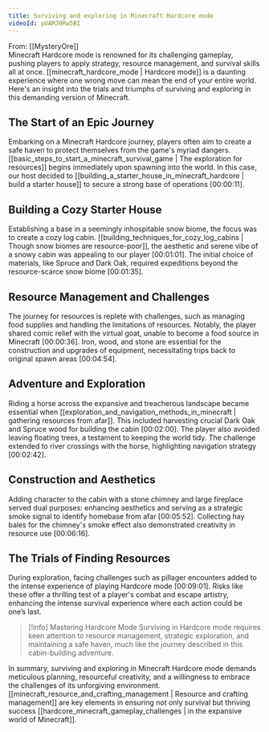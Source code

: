 ```yaml
---
title: Surviving and exploring in Minecraft Hardcore mode
videoId: pUAMJ0Rw5BI
---
```


From: [[MysteryOre]] <br/> 
Minecraft Hardcore mode is renowned for its challenging gameplay, pushing players to apply strategy, resource management, and survival skills all at once. [[minecraft_hardcore_mode | Hardcore mode]] is a daunting experience where one wrong move can mean the end of your entire world. Here's an insight into the trials and triumphs of surviving and exploring in this demanding version of Minecraft.

## The Start of an Epic Journey

Embarking on a Minecraft Hardcore journey, players often aim to create a safe haven to protect themselves from the game's myriad dangers. [[basic_steps_to_start_a_minecraft_survival_game | The exploration for resources]] begins immediately upon spawning into the world. In this case, our host decided to [[building_a_starter_house_in_minecraft_hardcore | build a starter house]] to secure a strong base of operations [<a class="yt-timestamp" data-t="00:00:11">00:00:11</a>].

## Building a Cozy Starter House

Establishing a base in a seemingly inhospitable snow biome, the focus was to create a cozy log cabin. [[building_techniques_for_cozy_log_cabins | Though snow biomes are resource-poor]], the aesthetic and serene vibe of a snowy cabin was appealing to our player [<a class="yt-timestamp" data-t="00:01:01">00:01:01</a>]. The initial choice of materials, like Spruce and Dark Oak, required expeditions beyond the resource-scarce snow biome [<a class="yt-timestamp" data-t="00:01:35">00:01:35</a>].

## Resource Management and Challenges

The journey for resources is replete with challenges, such as managing food supplies and handling the limitations of resources. Notably, the player shared comic relief with the virtual goat, unable to become a food source in Minecraft [<a class="yt-timestamp" data-t="00:00:36">00:00:36</a>]. Iron, wood, and stone are essential for the construction and upgrades of equipment, necessitating trips back to original spawn areas [<a class="yt-timestamp" data-t="00:04:54">00:04:54</a>].

## Adventure and Exploration

Riding a horse across the expansive and treacherous landscape became essential when [[exploration_and_navigation_methods_in_minecraft | gathering resources from afar]]. This included harvesting crucial Dark Oak and Spruce wood for building the cabin [<a class="yt-timestamp" data-t="00:02:00">00:02:00</a>]. The player also avoided leaving floating trees, a testament to keeping the world tidy. The challenge extended to river crossings with the horse, highlighting navigation strategy [<a class="yt-timestamp" data-t="00:02:42">00:02:42</a>].

## Construction and Aesthetics

Adding character to the cabin with a stone chimney and large fireplace served dual purposes: enhancing aesthetics and serving as a strategic smoke signal to identify homebase from afar [<a class="yt-timestamp" data-t="00:05:52">00:05:52</a>]. Collecting hay bales for the chimney's smoke effect also demonstrated creativity in resource use [<a class="yt-timestamp" data-t="00:06:16">00:06:16</a>].

## The Trials of Finding Resources

During exploration, facing challenges such as pillager encounters added to the intense experience of playing Hardcore mode [<a class="yt-timestamp" data-t="00:09:01">00:09:01</a>]. Risks like these offer a thrilling test of a player's combat and escape artistry, enhancing the intense survival experience where each action could be one’s last.

> [!info] Mastering Hardcore Mode
> Surviving in Hardcore mode requires keen attention to resource management, strategic exploration, and maintaining a safe haven, much like the journey described in this cabin-building adventure.

In summary, surviving and exploring in Minecraft Hardcore mode demands meticulous planning, resourceful creativity, and a willingness to embrace the challenges of its unforgiving environment. [[minecraft_resource_and_crafting_management | Resource and crafting management]] are key elements in ensuring not only survival but thriving success [[hardcore_minecraft_gameplay_challenges | in the expansive world of Minecraft]].